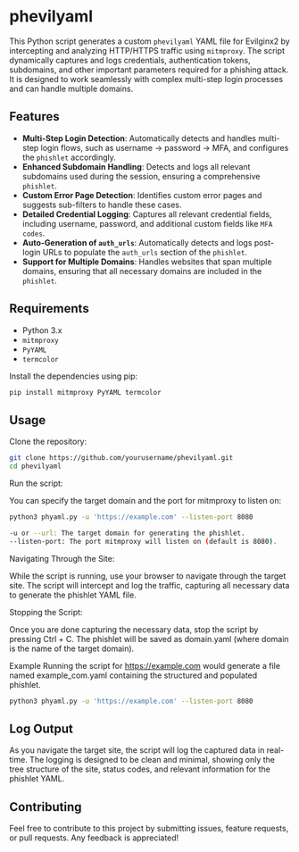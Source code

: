 # phevilyaml

This Python script generates a custom `phevilyaml` YAML file for Evilginx2 by intercepting and analyzing HTTP/HTTPS traffic using `mitmproxy`. The script dynamically captures and logs credentials, authentication tokens, subdomains, and other important parameters required for a phishing attack. It is designed to work seamlessly with complex multi-step login processes and can handle multiple domains.

## Features

- **Multi-Step Login Detection**: Automatically detects and handles multi-step login flows, such as username → password → MFA, and configures the `phishlet` accordingly.
- **Enhanced Subdomain Handling**: Detects and logs all relevant subdomains used during the session, ensuring a comprehensive `phishlet`.
- **Custom Error Page Detection**: Identifies custom error pages and suggests sub-filters to handle these cases.
- **Detailed Credential Logging**: Captures all relevant credential fields, including username, password, and additional custom fields like `MFA codes`.
- **Auto-Generation of `auth_urls`**: Automatically detects and logs post-login URLs to populate the `auth_urls` section of the `phishlet`.
- **Support for Multiple Domains**: Handles websites that span multiple domains, ensuring that all necessary domains are included in the `phishlet`.

## Requirements

- Python 3.x
- `mitmproxy`
- `PyYAML`
- `termcolor`

Install the dependencies using pip:

```bash
pip install mitmproxy PyYAML termcolor
```

## Usage
Clone the repository:

```bash
git clone https://github.com/yourusername/phevilyaml.git
cd phevilyaml
```

Run the script:

You can specify the target domain and the port for mitmproxy to listen on:

```bash
python3 phyaml.py -u 'https://example.com' --listen-port 8080

-u or --url: The target domain for generating the phishlet.
--listen-port: The port mitmproxy will listen on (default is 8080).
```

Navigating Through the Site:

While the script is running, use your browser to navigate through the target site. The script will intercept and log the traffic, capturing all necessary data to generate the phishlet YAML file.

Stopping the Script:

Once you are done capturing the necessary data, stop the script by pressing Ctrl + C. The phishlet will be saved as domain.yaml (where domain is the name of the target domain).

Example
Running the script for https://example.com would generate a file named example_com.yaml containing the structured and populated phishlet.

```bash
python3 phyaml.py -u 'https://example.com' --listen-port 8080
```

## Log Output 
As you navigate the target site, the script will log the captured data in real-time. The logging is designed to be clean and minimal, showing only the tree structure of the site, status codes, and relevant information for the phishlet YAML.

## Contributing
Feel free to contribute to this project by submitting issues, feature requests, or pull requests. Any feedback is appreciated!